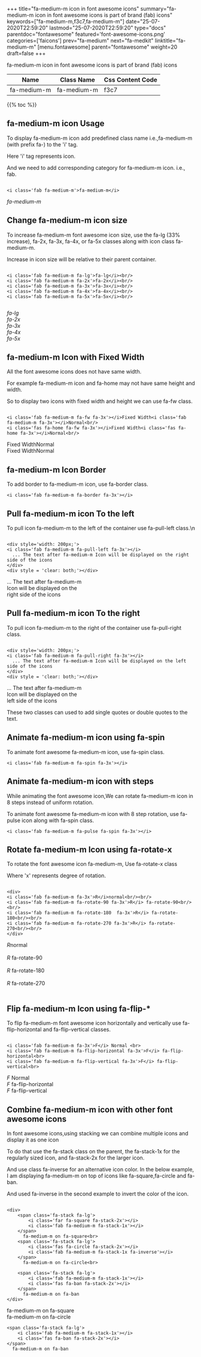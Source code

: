 +++
title="fa-medium-m icon in font awesome icons"
summary="fa-medium-m icon in font awesome icons is part of brand (fab) icons"
keywords=["fa-medium-m,f3c7,fa-medium-m"]
date="25-07-2020T22:59:20"
lastmod="25-07-2020T22:59:20"
type="docs"
parentdoc="fontawesome"
featured='font-awesome-icons.png'
categories=['faicons']
prev="fa-medium"
next="fa-medkit"
linktitle="fa-medium-m"
[menu.fontawesome]
parent="fontawesome"
weight=20
draft=false
+++


fa-medium-m icon in font awesome icons is part of brand (fab) icons

<div class='table-responsive'><table class='table'><thead><tr><th>Name</th><th>Class Name</th><th>Css Content Code</th></tr></thead><tbody><tr><td>fa-medium-m</td><td>fa-medium-m</td><td>f3c7</td></tr></tbody></table></div>


{{% toc %}}


## fa-medium-m icon Usage

To display fa-medium-m icon add predefined class name i.e.,fa-medium-m (with prefix fa-) to the 'i' tag.

Here 'i' tag represents icon.

And we need to add corresponding category for fa-medium-m icon. i.e., fab.


```

<i class='fab fa-medium-m'>fa-medium-m</i>
```

<i class='fab fa-medium-m'>fa-medium-m</i>




## Change fa-medium-m icon size
To increase fa-medium-m font awesome icon size, use the fa-lg (33% increase), fa-2x, fa-3x, fa-4x, or fa-5x classes along with icon class fa-medium-m.

Increase in icon size will be relative to their parent container. 

```

<i class='fab fa-medium-m fa-lg'>fa-lg</i><br/>
<i class='fab fa-medium-m fa-2x'>fa-2x</i><br/>
<i class='fab fa-medium-m fa-3x'>fa-3x</i><br/>
<i class='fab fa-medium-m fa-4x'>fa-4x</i><br/>
<i class='fab fa-medium-m fa-5x'>fa-5x</i><br/>
            
```

<i class='fab fa-medium-m fa-lg'>fa-lg</i><br/>
<i class='fab fa-medium-m fa-2x'>fa-2x</i><br/>
<i class='fab fa-medium-m fa-3x'>fa-3x</i><br/>
<i class='fab fa-medium-m fa-4x'>fa-4x</i><br/>
<i class='fab fa-medium-m fa-5x'>fa-5x</i><br/>
            



## fa-medium-m Icon with Fixed Width 

All the font awesome icons does not have same width.

For example fa-medium-m icon and fa-home may not have same height and width.

So to display two icons with fixed width and height we can use fa-fw class.


```

<i class='fab fa-medium-m fa-fw fa-3x'></i>Fixed Width<i class='fab fa-medium-m fa-3x'></i>Normal<br/>
<i class='fas fa-home fa-fw fa-3x'></i>Fixed Width<i class='fas fa-home fa-3x'></i>Normal<br/>
```

<i class='fab fa-medium-m fa-fw fa-3x'></i>Fixed Width<i class='fab fa-medium-m fa-3x'></i>Normal<br/>
<i class='fas fa-home fa-fw fa-3x'></i>Fixed Width<i class='fas fa-home fa-3x'></i>Normal<br/>



## fa-medium-m Icon Border 

To add border to fa-medium-m icon, use fa-border class.


```
<i class='fab fa-medium-m fa-border fa-3x'></i>

```
<i class='fab fa-medium-m fa-border fa-3x'></i>





## Pull fa-medium-m icon To the left

To pull icon fa-medium-m to the left of the container use fa-pull-left class.\n

```

<div style='width: 200px;'>
<i class='fab fa-medium-m fa-pull-left fa-3x'></i>
  ... The text after fa-medium-m Icon will be displayed on the right side of the icons
</div>
<div style = 'clear: both;'></div>
```

<div style='width: 200px;'>
<i class='fab fa-medium-m fa-pull-left fa-3x'></i>
  ... The text after fa-medium-m Icon will be displayed on the right side of the icons
</div>
<div style = 'clear: both;'></div>




## Pull fa-medium-m icon To the right
To pull icon fa-medium-m to the right of the container use fa-pull-right class.

```

<div style='width: 200px;'>
<i class='fab fa-medium-m fa-pull-right fa-3x'></i>
  ... The text after fa-medium-m Icon will be displayed on the left side of the icons
</div>
<div style = 'clear: both;'></div>
```

<div style='width: 200px;'>
<i class='fab fa-medium-m fa-pull-right fa-3x'></i>
  ... The text after fa-medium-m Icon will be displayed on the left side of the icons
</div>
<div style = 'clear: both;'></div>

These two classes can used to add single quotes or double quotes to the text.


## Animate fa-medium-m icon using fa-spin
To animate font awesome fa-medium-m icon, use fa-spin class.

```
<i class='fab fa-medium-m fa-spin fa-3x'></i>
```
<i class='fab fa-medium-m fa-spin fa-3x'></i>




## Animate fa-medium-m icon with steps
While animating the font awesome icon,We can rotate fa-medium-m icon in 8 steps instead of uniform rotation.

To animate font awesome fa-medium-m icon with 8 step rotation, use fa-pulse icon along with fa-spin class.


```
<i class='fab fa-medium-m fa-pulse fa-spin fa-3x'></i>

```
<i class='fab fa-medium-m fa-pulse fa-spin fa-3x'></i>





## Rotate fa-medium-m Icon using fa-rotate-x
To rotate the font awesome icon fa-medium-m, Use fa-rotate-x class

Where 'x' represents degree of rotation.


```

<div>
<i class='fab fa-medium-m fa-3x'>R</i>normal<br/><br/>
<i class='fab fa-medium-m fa-rotate-90 fa-3x'>R</i> fa-rotate-90<br/><br/> 
<i class='fab fa-medium-m fa-rotate-180  fa-3x'>R</i> fa-rotate-180<br/><br/> 
<i class='fab fa-medium-m fa-rotate-270 fa-3x'>R</i> fa-rotate-270<br/><br/>
</div>
```

<div>
<i class='fab fa-medium-m fa-3x'>R</i>normal<br/><br/>
<i class='fab fa-medium-m fa-rotate-90 fa-3x'>R</i> fa-rotate-90<br/><br/> 
<i class='fab fa-medium-m fa-rotate-180  fa-3x'>R</i> fa-rotate-180<br/><br/> 
<i class='fab fa-medium-m fa-rotate-270 fa-3x'>R</i> fa-rotate-270<br/><br/>
</div>




## Flip fa-medium-m Icon using fa-flip-*
To flip fa-medium-m font awesome icon horizontally and vertically use fa-flip-horizontal and fa-flip-vertical classes. 

```

<i class='fab fa-medium-m fa-3x'>F</i> Normal <br>
<i class='fab fa-medium-m fa-flip-horizontal fa-3x'>F</i> fa-flip-horizontal<br>
<i class='fab fa-medium-m fa-flip-vertical fa-3x'>F</i> fa-flip-vertical<br>
```

<i class='fab fa-medium-m fa-3x'>F</i> Normal <br>
<i class='fab fa-medium-m fa-flip-horizontal fa-3x'>F</i> fa-flip-horizontal<br>
<i class='fab fa-medium-m fa-flip-vertical fa-3x'>F</i> fa-flip-vertical<br>




## Combine fa-medium-m icon with other font awesome icons
In font awesome icons,using stacking we can combine multiple icons and display it as one icon 

To do that use the fa-stack class on the parent, the fa-stack-1x for the regularly sized icon, and fa-stack-2x for the larger icon.

And use class fa-inverse for an alternative icon color. 
In the below example, I am displaying fa-medium-m on top of icons like fa-square,fa-circle and fa-ban.

And used fa-inverse in the second example to invert the color of the icon.

```

<div>
    <span class='fa-stack fa-lg'>
        <i class='far fa-square fa-stack-2x'></i>
        <i class='fab fa-medium-m fa-stack-1x'></i>
    </span>
      fa-medium-m on fa-square<br>
    <span class='fa-stack fa-lg'>
        <i class='fas fa-circle fa-stack-2x'></i>
        <i class='fab fa-medium-m fa-stack-1x fa-inverse'></i>
    </span>
      fa-medium-m on fa-circle<br>

    <span class='fa-stack fa-lg'>
        <i class='fab fa-medium-m fa-stack-1x'></i>
        <i class='fas fa-ban fa-stack-2x'></i>
    </span>
      fa-medium-m on fa-ban
</div>
```

<div>
    <span class='fa-stack fa-lg'>
        <i class='far fa-square fa-stack-2x'></i>
        <i class='fab fa-medium-m fa-stack-1x'></i>
    </span>
      fa-medium-m on fa-square<br>
    <span class='fa-stack fa-lg'>
        <i class='fas fa-circle fa-stack-2x'></i>
        <i class='fab fa-medium-m fa-stack-1x fa-inverse'></i>
    </span>
      fa-medium-m on fa-circle<br>

    <span class='fa-stack fa-lg'>
        <i class='fab fa-medium-m fa-stack-1x'></i>
        <i class='fas fa-ban fa-stack-2x'></i>
    </span>
      fa-medium-m on fa-ban
</div>






